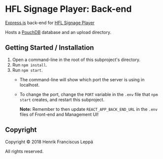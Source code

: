 HFL Signage Player: Back-end
============================

[Express.js] back-end for [HFL Signage Player]

Hosts a [PouchDB] database and an upload directory.


Getting Started / Installation
------------------------------

1. Open a command-line in the root of this subproject's directory.
2. Run `npm install`.
3. Run `npm start`.
   - The command-line will show which port the server is using in localhost.
   - To change the port, change the `PORT` variable in the `.env` file that
     `npm start` creates, and restart this subproject.

     **Note:** Remember to then update `REACT_APP_BACK_END_URL` in the `.env`
     files of Front-end and Management UI!


Copyright
---------

Copyright © 2018 Henrik Franciscus Leppä

All rights reserved.


[Express.js]: https://github.com/expressjs/express
[PouchDB]: https://github.com/pouchdb/pouchdb
[HFL Signage Player]: https://github.com/henrik-leppa/hfl-signage-player
